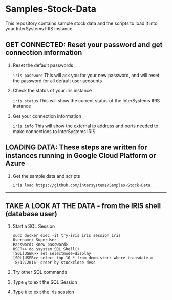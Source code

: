 # Samples-Stock-Data
This repository contains sample stock data and the scripts to load it into your InterSystems IRIS instance.

## GET CONNECTED: Reset your password and get connection information

1) Reset the default passwords

	`iris password`
		This will ask you for your new password, and will reset the password for all default user accounts

2) Check the status of your iris instance

	`iris status`
		This will show the current status of the InterSystems IRIS instance
		
3) Get your connection information

	`iris info`
		This will show the external ip address and ports needed to make connections to InterSystems IRIS

## LOADING DATA: These steps are written for instances running in Google Cloud Platform or Azure

1) Get the sample data and scripts
	
	`iris load https://github.com/intersystems/Samples-Stock-Data`

---
## TAKE A LOOK AT THE DATA - from the IRIS shell (database user)
 
1) Start a SQL Session  

	```
	sudo docker exec -it try-iris iris session iris
	Username: SuperUser
	Password: <new password>
	USER>> do $system.SQL.Shell()
	[SQL]USER>> set selectmode=display
	[SQL]USER>> select top 10 * from demo.stock where transdate = '8/12/2016' order by stockclose desc
	```

2) Try other SQL commands
3) Type `q` to exit the SQL Session
4) Type `h` to exit the iris session
